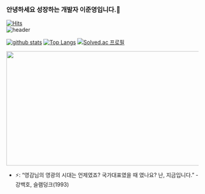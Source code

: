 ### 안녕하세요 성장하는 개발자 이준영입니다.👋  

[![Hits](https://hits.seeyoufarm.com/api/count/incr/badge.svg?url=https%3A%2F%2Fgithub.com%2Flee-june-young)](https://hits.seeyoufarm.com)
<br/>
![header](https://capsule-render.vercel.app/api?type=waving&color=gradient&height=240&section=header&text=Jun%20Young%20Lee&fontSize=90&fontColor=FFFFFF&animation=twinkling)
<br/>
<!--
**lee-june-young/lee-june-young** is a ✨ _special_ ✨ repository because its `README.md` (this file) appears on your GitHub profile.

Here are some ideas to get you started:

- 🔭 I’m currently working on ...
- 🌱 I’m currently learning ...
- 👯 I’m looking to collaborate on ...
- 🤔 I’m looking for help with ...
- 💬 Ask me about ...
- 📫 How to reach me: ...
- 😄 Pronouns: ...
- ⚡ Fun fact: ...
-->

[![github stats](https://github-readme-stats.vercel.app/api?username=lee-june-young&show_icons=true&hide_border=true)](https://github.com/lee-june-young)
[![Top Langs](https://github-readme-stats.vercel.app/api/top-langs/?username=lee-june-young&layout=compact)](https://github.com/lee-june-young)
[![Solved.ac 프로필](http://mazassumnida.wtf/api/v2/generate_badge?boj=turtlezero)](https://solved.ac/turtlezero)

<a href="https://www.solve-nyang.com"><img src="https://api.solve-nyang.com/compose/turtlezero" width="600" height="300"/></a>

- ⚡: “영감님의 영광의 시대는 언제였죠? 국가대표였을 때 였나요? 난, 지금입니다.” - 강백호, 슬램덩크(1993)
